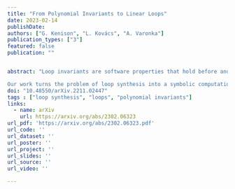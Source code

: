 ```yaml
---
title: "From Polynomial Invariants to Linear Loops"
date: 2023-02-14
publishDate:
authors: ["G. Kenison", "L. Kovács", "A. Varonka"]
publication_types: ["3"]
featured: false
publication: ""


abstract: "Loop invariants are software properties that hold before and after every iteration of a loop. As such, invariants provide inductive arguments that are key in automating the verification of program loops. The problem of generating loop invariants; in particular, invariants described by polynomial relations (so called polynomial invariants), is therefore one of the hardest problems in software verification. In this paper we advocate an alternative solution to invariant generation. Rather than inferring invariants from loops, we synthesise loops from invariants. As such, we generate loops that satisfy a given set of polynomials; in other words, our synthesised loops are correct by construction.

Our work turns the problem of loop synthesis into a symbolic computation challenge. We employ techniques from algebraic geometry to synthesise loops whose polynomial invariants are described by pure difference binomials. We show that such complex polynomial invariants need ``only'' linear loops, opening up new venues in program optimisation. We prove the existence of non-trivial loops with linear updates for polynomial invariants generated by pure difference binomials. Importantly, we introduce an algorithmic approach that constructs linear loops from such polynomial invariants, by generating linear recurrence sequences that have specified algebraic relations among their terms. "
doi: "10.48550/arXiv.2211.02447"
tags : ["loop synthesis", "loops", "polynomial invariants"]
links:
  - name: arXiv
    url: https://arxiv.org/abs/2302.06323
url_pdf: 'https://arxiv.org/abs/2302.06323.pdf'
url_code: ''
url_dataset: ''
url_poster: ''
url_project: ''
url_slides: ''
url_source: ''
url_video: ''

---
```




